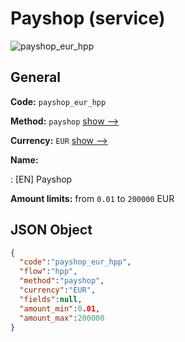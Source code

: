 
# Payshop (service) 
![payshop_eur_hpp](https://static.openfintech.io/payment_methods/payshop_eur_hpp/logo.svg?w=400&c=v0.59.26#w200)  

## General 
 
**Code:** `payshop_eur_hpp` 
 
**Method:** `payshop` 
 [show -->](/payment-methods/payshop/) 
 
**Currency:** `EUR` [show -->](/currencies/EUR/) 
 
**Name:** 
 
:	[EN] Payshop 
 
**Amount limits:** from `0.01` to `200000` EUR 

## JSON Object 

```json
{
  "code":"payshop_eur_hpp",
  "flow":"hpp",
  "method":"payshop",
  "currency":"EUR",
  "fields":null,
  "amount_min":0.01,
  "amount_max":200000
}
```  
